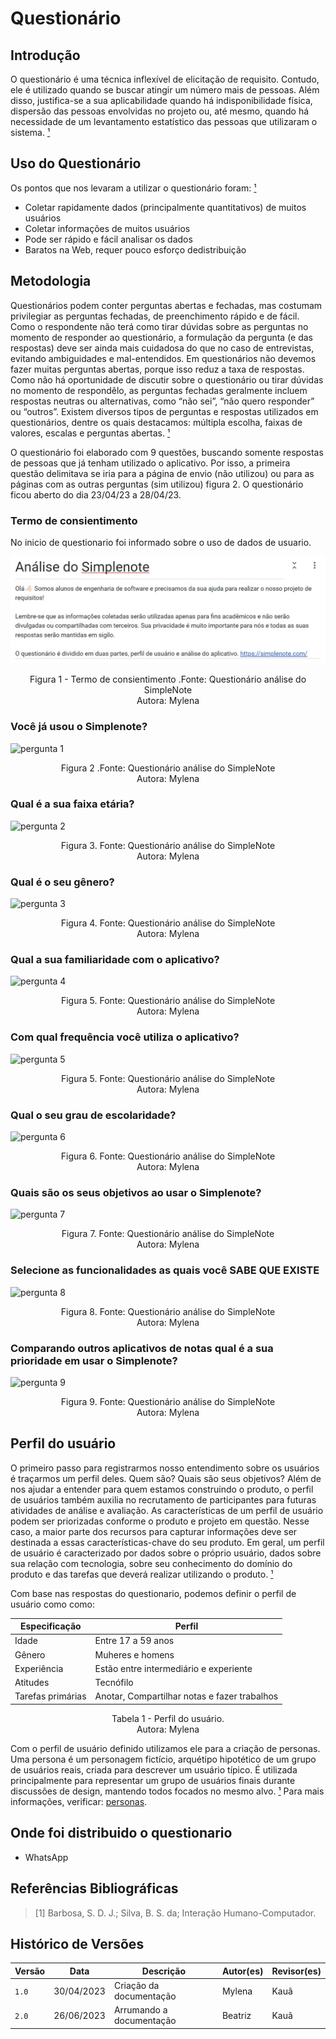 # Questionário

## Introdução

O questionário é uma técnica inflexível de elicitação de requisito.  Contudo, ele é utilizado quando se buscar atingir um número mais de pessoas. Além disso, justifica-se a sua aplicabilidade quando há indisponibilidade física, dispersão das pessoas envolvidas no projeto ou, até mesmo, quando há necessidade de um levantamento estatístico das pessoas que utilizaram o sistema. [¹](ancora#1) 

## Uso do Questionário
Os pontos que nos levaram a utilizar o questionário foram: [¹](ancora#1) 

- Coletar rapidamente dados (principalmente quantitativos) de muitos usuários
- Coletar informações de muitos usuários
- Pode ser rápido e fácil analisar os dados
- Baratos na Web, requer pouco esforço dedistribuição


## Metodologia

Questionários podem conter perguntas abertas e fechadas, mas costumam privilegiar as perguntas fechadas, de preenchimento rápido e de fácil. Como o respondente não terá como tirar dúvidas sobre as perguntas no momento de responder ao questionário, a formulação da pergunta (e das respostas) deve ser ainda mais cuidadosa do que no caso de entrevistas, evitando ambiguidades e mal-entendidos. Em questionários não devemos fazer muitas perguntas abertas, porque isso reduz a taxa de respostas. Como não há oportunidade de discutir sobre o questionário ou tirar dúvidas no momento de respondêlo, as perguntas fechadas geralmente incluem respostas neutras ou alternativas, como “não sei”, “não quero responder” ou “outros”. Existem diversos tipos de perguntas e respostas utilizados em questionários, dentre os quais destacamos:
múltipla escolha, faixas de valores, escalas e perguntas abertas. [¹](ancora#1) 
<p>
O questionário foi elaborado com 9 questões, buscando somente respostas de pessoas que já tenham utilizado o aplicativo. Por isso, a primeira questão delimitava se iria para a página de envio (não utilizou) ou para as páginas com as outras perguntas (sim utilizou) figura 2.  
O questionário ficou aberto do dia 23/04/23 a 28/04/23.
</p>

### Termo de consientimento

<p>
 No inicio de questionario foi informado sobre o uso de dados de usuario.
</p>

![termo](../../docs/img/usoQuestionario.jpeg)
 <p align="center"> Figura 1 - Termo de consientimento .Fonte: Questionário análise do SimpleNote <br> Autora: Mylena </p>

###  Você já usou o Simplenote?
![pergunta 1](https://user-images.githubusercontent.com/86479209/235379693-671a29ac-0d76-4714-8224-951b22516652.png)
 <p align="center"> Figura 2 .Fonte: Questionário análise do SimpleNote <br> Autora: Mylena </p>

### Qual é a sua faixa etária?

![pergunta 2](https://user-images.githubusercontent.com/86479209/235379854-445fe171-d16e-4657-82c2-3b1303e7e767.png)
<p align="center"> Figura 3. Fonte: Questionário análise do SimpleNote <br> Autora: Mylena </p>

### Qual é o seu gênero?
![pergunta 3](https://user-images.githubusercontent.com/86479209/235512826-5ae350a1-be78-4379-ba01-912b9bd4ccc0.png)


<p align="center"> Figura 4. Fonte: Questionário análise do SimpleNote <br> Autora: Mylena </p>

###  Qual a sua familiaridade com o aplicativo?

![pergunta 4](https://user-images.githubusercontent.com/86479209/235379913-4e5ce774-8655-47ed-8812-9b4eb7ce761d.png)
<p align="center"> Figura 5. Fonte: Questionário análise do SimpleNote <br> Autora: Mylena </p>

### Com qual frequência você utiliza o aplicativo?

![pergunta 5](https://user-images.githubusercontent.com/86479209/235379918-182aa437-8755-4c59-ad08-9ffc54657799.png)
<p align="center"> Figura 5. Fonte: Questionário análise do SimpleNote <br> Autora: Mylena </p>

### Qual o seu grau de escolaridade?

![pergunta 6](https://user-images.githubusercontent.com/86479209/235379920-d961f9ea-d54b-4fd0-a6fc-04f501990a4c.png)
<p align="center"> Figura 6. Fonte: Questionário análise do SimpleNote <br> Autora: Mylena </p>

### Quais são os seus objetivos ao usar o Simplenote?

![pergunta 7](https://user-images.githubusercontent.com/86479209/235379923-d7883ee0-300a-408a-b698-92babc84dd6c.png)
<p align="center"> Figura 7. Fonte: Questionário análise do SimpleNote <br> Autora: Mylena </p>

### Selecione as funcionalidades as quais você SABE QUE EXISTE

![pergunta 8](https://user-images.githubusercontent.com/86479209/235379925-5f8972e8-7980-44eb-8330-bda6aee00bb9.png)
<p align="center"> Figura 8. Fonte: Questionário análise do SimpleNote <br> Autora: Mylena </p>

### Comparando outros aplicativos de notas qual é a sua prioridade em usar o Simplenote?

![pergunta 9](https://user-images.githubusercontent.com/86479209/235379930-63a04aab-4c1e-47b8-8e89-eab252a1d5a8.png)
<p align="center"> Figura 9. Fonte: Questionário análise do SimpleNote <br> Autora: Mylena </p>

## Perfil do usuário 

O primeiro passo para registrarmos nosso entendimento sobre os usuários é traçarmos um perfil deles.
Quem são? Quais são seus objetivos? Além de nos ajudar a entender para quem estamos construindo o
produto, o perfil de usuários também auxilia no recrutamento de participantes para futuras atividades de
análise e avaliação. As características de um perfil de usuário podem ser priorizadas conforme o produto e projeto em
questão. Nesse caso, a maior parte dos recursos para capturar informações deve ser destinada a essas
características-chave do seu produto. Em geral, um perfil de usuário é caracterizado por dados sobre o
próprio usuário, dados sobre sua relação com tecnologia, sobre seu conhecimento do domínio do produto e
das tarefas que deverá realizar utilizando o produto. [¹](ancora#1) 

<p>
 Com base nas respostas do questionario, podemos definir o perfil de usuário como como:
</p>

<center>

|Especificação      | Perfil                                  | 
|-------------      |---------------------                    |
| Idade             | Entre 17 a 59 anos                      |  
| Gênero            | Muheres e homens                        |
| Experiência       | Estão entre intermediário e experiente  |
| Atitudes          | Tecnófilo                               | 
| Tarefas primárias | Anotar, Compartilhar notas e fazer trabalhos              |

</center>

<p align="center"> Tabela 1 - Perfil do usuário. <br> Autora: Mylena </p>

Com o perfil de usuário definido utilizamos ele para a criação de personas. Uma persona é um personagem fictício, arquétipo hipotético de um grupo de usuários reais, criada para descrever um usuário típico. É utilizada principalmente para representar um grupo de usuários finais durante discussões de design,
mantendo todos focados no mesmo alvo. [¹](ancora#1) 
Para mais informações, verificar: [personas](https://requisitos-de-software.github.io/2023.1-Simplenote/elicitacao/personas/).


## Onde foi distribuido o questionario 
 - WhatsApp

## Referências Bibliográficas


> [1] Barbosa, S. D. J.; Silva, B. S. da; Interação Humano-Computador.
> 

## Histórico de Versões
| Versão | Data | Descrição| Autor(es) | Revisor(es)
|--|--|--|--|--|
|`1.0` | 30/04/2023 | Criação da documentação| Mylena |Kauã |
|`2.0` | 26/06/2023 | Arrumando a documentação| Beatriz |Kauã |

